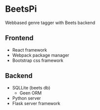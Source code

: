 # BeetsPi
Webbased genre tagger with Beets backend

## Frontend
- React framework
- Webpack package manager
- Bootstrap css framework

## Backend
- SQLLite (beets db)
  - Geen ORM
- Python server
- Flask server framework
